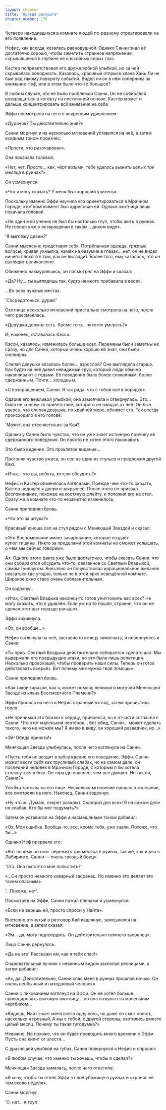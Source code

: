 ```yaml
---
layout: chapter
title: "Правда раскрыта"
chapter_number: 176
---
```


Четверо находившихся в комнате людей по-разному отреагировали на его появление.

Нефис, как всегда, казалась равнодушной. Однако Санни знал её достаточно хорошо, чтобы заметить странное напряжение, скрывавшееся в глубине её спокойных серых глаз.

Кастер поприветствовал его дружелюбной улыбкой, но за ней скрывалась холодность. Казалось, красивый отпрыск клана Хань Ли не был рад такому повороту событий. Видел ли он в нём соперника за внимание Неф, или в этом было что-то большее?

В любом случае, это не было проблемой Санни. Он не собирался возвращаться в когорту на постоянной основе. Кастер может и дальше концентрировать всё внимание на себе.

Эффи посмотрела на него с искренним удивлением.

«Дурачок? Ты действительно жив?»

Санни моргнул и на несколько мгновений уставился на неё, а затем ехидным тоном произнёс:

«Прости, что разочаровал».

Она покачала головой.

«Нет, нет. Просто... как, чёрт возьми, тебе удалось выжить целых три месяца в руинах?»

Он усмехнулся.

«Что я могу сказать? У меня был хороший учитель».

Поскольку именно Эффи научила его ориентироваться в Мрачном Городе, этот комплимент был адресован ей. Однако охотница лишь покачала головой.

«Ни один мой ученик не был бы настолько глуп, чтобы жить в руинах. Не говоря уже о возвращении в таком... диком виде».

'Я выгляжу диким?'

Санни мысленно представил себя. Потрёпанная одежда, грязные волосы, кривая ухмылка, намёк на безумие в глазах... нет, он не видел ничего плохого в том, как он выглядит. Более того, ему казалось, что он выглядит великолепно.

Обиженно нахмурившись, он посмотрел на Эффи и сказал:

«Да? Ну... ты выглядишь так, будто немного прибавила в весе».

...Во всех нужных местах.

'Сосредоточься, дурак!'

Охотница несколько мгновений пристально смотрела на него, после чего рассмеялась.

«Девушка должна есть. Кроме того... захотел умереть?»

И, наконец, оставалась Кэсси.

Кэсси, казалось, изменилась больше всех. Перемены были заметны не сразу, но для Санни, который очень хорошо её знал, они были очевидны.

Слепая девушка казалась более... взрослой? Она выглядела старше. Как будто на неё давил невидимый груз, который люди обычно накапливают с годами. Её поведение было более спокойным, более сдержанным. Почти... холодным.

«С возвращением, Санни. Я так рада, что с тобой всё в порядке».

Одарив его вежливой улыбкой, она замолчала и отвернулась. Это... было не совсем то приветствие, которого он ожидал от неё. Он был уверен, что слепая девушка, по крайней мере, обнимет его. Так всегда происходило в его голове.

'Может, она стесняется из-за Кая?'

Однако у Санни было чувство, что он уже знает истинную причину её сдержанного поведения. Он просто не хотел этого признавать.

Это было видение. Это проклятое видение...

Прогоняя чувство ужаса, он сел на один из стульев и предложил другой Каю.

«Итак... что вы, ребята, хотели обсудить?»

Нефис и Кастер обменялись взглядами. Прежде чем что-то сказать, Кастер подошёл к двери и закрыл её. После этого он призвал Воспоминание, похожее на костяную флейту, и положил его на стол. Сразу же в комнате что-то незаметно изменилось.

Санни приподнял бровь.

«Что это за штука?»

Красивый юноша сел на стул рядом с Меняющей Звездой и сказал:

«Это Воспоминание имеет зачарование, которое создаёт купол тишины. Никто за пределами этой комнаты не сможет услышать, о чём мы сейчас говорим».

Ах. Одного этого факта уже было достаточно, чтобы сказать Санни, что они собираются обсудить что-то, связанное со Светлым Владыкой, самим Гунлаугом. Внезапно он почувствовал иррациональное желание оказаться где угодно, только не в этой ярко освещённой комнате. Широкое окно стало очень соблазнительным.

Он вздохнул.

«Итак, Светлый Владыка наконец-то готов уничтожить вас всех? Не могу сказать, что я удивлён. Если уж на то пошло, странно, что он не сделал этот шаг гораздо раньше».

Эффи хихикнула.

«Ох, он вообще...»

Нефис взглянула на неё, заставив охотницу замолчать, и повернулась к Санни.

«Ты прав. Светлый Владыка действительно собирается сделать шаг. Мы выдержали его предыдущие атаки, но это была лишь репетиция. Несколько провокаций, чтобы проверить наши силы. Теперь он готов действовать всерьёз. Вот почему мне нужна твоя помощь».

Санни приподнял бровь.

«Как такой таракан, как я, может помочь великой и могучей Меняющей Звезде из клана Бессмертного Пламени?»

Эффи бросила на него и Нефис странный взгляд, затем прочистила горло.

«Не принимай это близко к сердцу, принцесса, но я отчасти согласна с Санни. Что этот маленький чертёнок... без обид, Санни... может сделать такого, чего не можем мы? Я имею в виду, он хороший разведчик, но...»

«Эй! Обида принята!»

Меняющая Звезда улыбнулась, после чего взглянула на Санни.

«Пусть тебя не вводит в заблуждение его поведение, Эффи. Санни может вести себя как трусливый слабак, но на самом деле, он последний человек в Мрачном Городе, с которым я бы хотела столкнуться в бою. Он гораздо опаснее, чем все думают. Не так ли, Санни?»

Улыбка застыла на его лице. Несколько мгновений прошло в молчании, все смотрели на него. Наконец, Санни вздохнул.

«Ну что ж. Думаю, секрет раскрыт. Сюрприз для всех! Я на самом деле не слабак. Кто бы мог подумать?»

Затем он уставился на Эффи и насмешливым тоном добавил:

«Ох. Моя ошибка. Вообще-то, все, кроме тебя, уже знали. Похоже, что ты...»

Однако Неф прервала его:

«Вот почему он смог пережить три месяца в руинах, так же, как и два в Лабиринте. Санни — очень грозный боец».

'Ого. Она пытается мне польстить?'

«...Он просто немного коварный засранец. Но именно это делает его таким опасным».

'...Похоже, нет'.

Посмотрев на Эффи, Санни пожал плечами и усмехнулся.

«Если не веришь ей, просто спроси у Найта».

Внезапно втянутый в разговор Кай кашлянул, замешкался на мгновение, а затем сказал:

«Эм... да, могу подтвердить. Он действительно немного засранец».

Лицо Санни дёрнулось.

«Да не это! Расскажи им, как я тебя спас!»

Очаровательный лучник с невинным видом захлопал ресницами, а затем добавил:

«Ах, да. Действительно, Санни спас меня в руинах прошлой ночью. Он очень необычный и находчивый человек».

Санни с ликованием взглянул на Эффи. Он не хотел больше провоцировать высокую охотницу... но она назвала его маленьким чертёнком...

«Видишь, Найт знает меня всего одну ночь, но даже он смог понять, насколько я грозный. А мы с тобой, с другой стороны, охотились вместе целый месяц. Почему ты такая тугодумка?»

Неважно. Не похоже, что он будет проводить много времени с Эффи. Пусть она кипит от злости...

С дразнящей улыбкой на губах, Санни повернулся к Нефис и спросил:

«В любом случае, что именно ты хочешь, чтобы я сделал?»

Меняющая Звезда замялась, после чего ответила:

«Я хочу, чтобы ты отвёл Эффи в своё убежище в руинах и охранял её там около недели».

Санни моргнул.

'О, нет... я труп'.